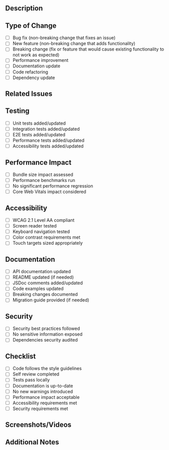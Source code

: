 ## Description
<!-- Provide a brief description of the changes in this PR -->

## Type of Change
<!-- Mark the appropriate option with an "x" -->
- [ ] Bug fix (non-breaking change that fixes an issue)
- [ ] New feature (non-breaking change that adds functionality)
- [ ] Breaking change (fix or feature that would cause existing functionality to not work as expected)
- [ ] Performance improvement
- [ ] Documentation update
- [ ] Code refactoring
- [ ] Dependency update

## Related Issues
<!-- Link to any related issues using "Fixes #" or "Related to #" -->

## Testing
<!-- Describe the tests you've added or modified -->
- [ ] Unit tests added/updated
- [ ] Integration tests added/updated
- [ ] E2E tests added/updated
- [ ] Performance tests added/updated
- [ ] Accessibility tests added/updated

## Performance Impact
<!-- Describe any performance implications and measurements -->
- [ ] Bundle size impact assessed
- [ ] Performance benchmarks run
- [ ] No significant performance regression
- [ ] Core Web Vitals impact considered

## Accessibility
<!-- Describe accessibility considerations and testing -->
- [ ] WCAG 2.1 Level AA compliant
- [ ] Screen reader tested
- [ ] Keyboard navigation tested
- [ ] Color contrast requirements met
- [ ] Touch targets sized appropriately

## Documentation
<!-- List documentation updates -->
- [ ] API documentation updated
- [ ] README updated (if needed)
- [ ] JSDoc comments added/updated
- [ ] Code examples updated
- [ ] Breaking changes documented
- [ ] Migration guide provided (if needed)

## Security
<!-- Describe security considerations -->
- [ ] Security best practices followed
- [ ] No sensitive information exposed
- [ ] Dependencies security audited

## Checklist
<!-- Mark completed items with an "x" -->
- [ ] Code follows the style guidelines
- [ ] Self review completed
- [ ] Tests pass locally
- [ ] Documentation is up-to-date
- [ ] No new warnings introduced
- [ ] Performance impact acceptable
- [ ] Accessibility requirements met
- [ ] Security requirements met

## Screenshots/Videos
<!-- If applicable, add screenshots or videos to help explain your changes -->

## Additional Notes
<!-- Add any additional notes or context about the changes --> 
